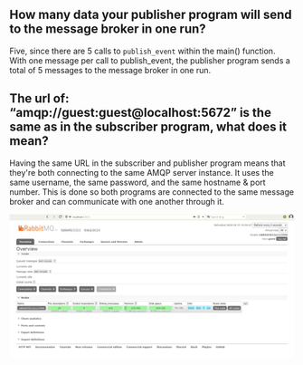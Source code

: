 ## How many data your publisher program will send to the message broker in one run?  
Five, since there are 5 calls to `publish_event` within the main() function. With one message per call to publish_event, the publisher program sends a total of 5 messages to the message broker in one run.

## The url of: “amqp://guest:guest@localhost:5672” is the same as in the subscriber program, what does it mean? 
Having the same URL in the subscriber and publisher program means that they're both connecting to the same AMQP server instance. It uses the same username, the same password, and the same hostname & port number. This is done so both programs are connected to the same message broker and can communicate with one another through it.

![Running RabbitMQ](img\running_rabbitmq.jpg "Running RabbitMQ")